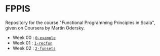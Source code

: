 # FPPIS

Repository for the course "Functional Programming Principles in Scala", given on
Coursera by Martin Odersky.

* Week 00 : [`0-example`](0-example/)
* Week 01 : [`1-recfun`](1-recfun/)
* Week 02 : [`2-funsets`](2-funsets/)

